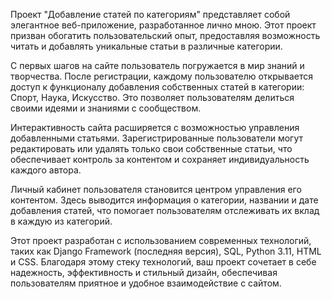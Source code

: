 Проект "Добавление статей по категориям" представляет собой элегантное веб-приложение, разработанное лично мною.
Этот проект призван обогатить пользовательский опыт, предоставляя возможность читать и добавлять уникальные статьи в различные категории.

С первых шагов на сайте пользователь погружается в мир знаний и творчества.
После регистрации, каждому пользователю открывается доступ к функционалу добавления собственных статей в категории: Спорт, Наука, Искусство.
Это позволяет пользователям делиться своими идеями и знаниями с сообществом.

Интерактивность сайта расширяется с возможностью управления добавленными статьями.
Зарегистрированные пользователи могут редактировать или удалять только свои собственные статьи,
что обеспечивает контроль за контентом и сохраняет индивидуальность каждого автора.

Личный кабинет пользователя становится центром управления его контентом.
Здесь выводится информация о категории, названии и дате добавления статей, что помогает пользователям отслеживать их вклад в каждую из категорий.

Этот проект разработан с использованием современных технологий, таких как Django Framework (последняя версия), SQL, Python 3.11, HTML и CSS.
Благодаря этому стеку технологий, ваш проект сочетает в себе надежность,
эффективность и стильный дизайн, обеспечивая пользователям приятное и удобное взаимодействие с сайтом.
